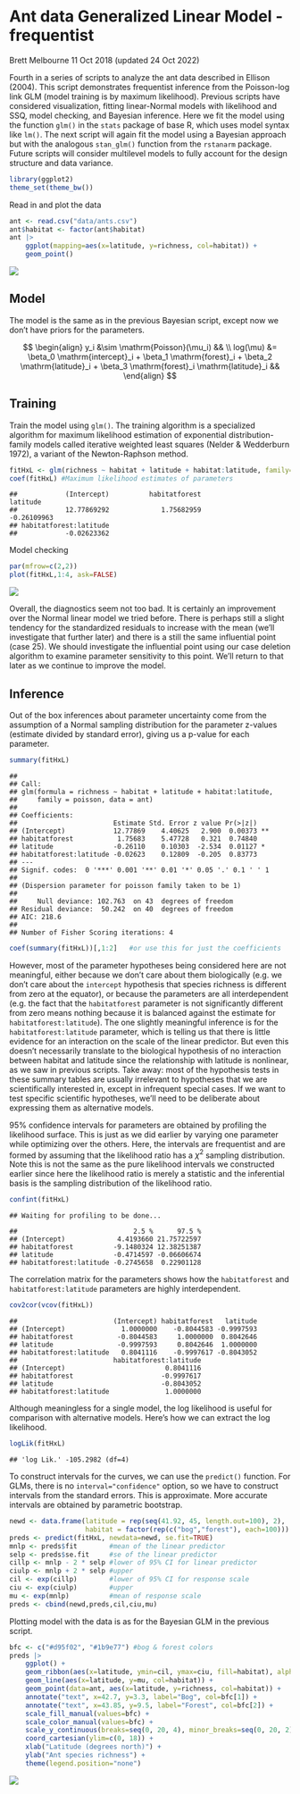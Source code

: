Ant data Generalized Linear Model - frequentist
================
Brett Melbourne
11 Oct 2018 (updated 24 Oct 2022)

Fourth in a series of scripts to analyze the ant data described in
Ellison (2004). This script demonstrates frequentist inference from the
Poisson-log link GLM (model training is by maximum likelihood). Previous
scripts have considered visualization, fitting linear-Normal models with
likelihood and SSQ, model checking, and Bayesian inference. Here we fit
the model using the function `glm()` in the `stats` package of base R,
which uses model syntax like `lm()`. The next script will again fit the
model using a Bayesian approach but with the analogous `stan_glm()`
function from the `rstanarm` package. Future scripts will consider
multilevel models to fully account for the design structure and data
variance.

``` r
library(ggplot2)
theme_set(theme_bw())
```

Read in and plot the data

``` r
ant <- read.csv("data/ants.csv")
ant$habitat <- factor(ant$habitat)
ant |> 
    ggplot(mapping=aes(x=latitude, y=richness, col=habitat)) +
    geom_point()
```

![](11_5_ants_GLM_frequentist_files/figure-gfm/unnamed-chunk-2-1.png)<!-- -->

## Model

The model is the same as in the previous Bayesian script, except now we
don’t have priors for the parameters.

$$
\begin{align}
  y_i &\sim \mathrm{Poisson}(\mu_i) && \\
  log(\mu) &= \beta_0 \mathrm{intercept}_i + 
              \beta_1 \mathrm{forest}_i + 
              \beta_2 \mathrm{latitude}_i + 
              \beta_3 \mathrm{forest}_i \mathrm{latitude}_i &&
\end{align}
$$

## Training

Train the model using `glm()`. The training algorithm is a specialized
algorithm for maximum likelihood estimation of exponential
distribution-family models called iterative weighted least squares
(Nelder & Wedderburn 1972), a variant of the Newton-Raphson method.

``` r
fitHxL <- glm(richness ~ habitat + latitude + habitat:latitude, family=poisson, data=ant)
coef(fitHxL) #Maximum likelihood estimates of parameters
```

    ##            (Intercept)          habitatforest               latitude 
    ##            12.77869292             1.75682959            -0.26109963 
    ## habitatforest:latitude 
    ##            -0.02623362

Model checking

``` r
par(mfrow=c(2,2))
plot(fitHxL,1:4, ask=FALSE)
```

![](11_5_ants_GLM_frequentist_files/figure-gfm/unnamed-chunk-4-1.png)<!-- -->

Overall, the diagnostics seem not too bad. It is certainly an
improvement over the Normal linear model we tried before. There is
perhaps still a slight tendency for the standardized residuals to
increase with the mean (we’ll investigate that further later) and there
is a still the same influential point (case 25). We should investigate
the influential point using our case deletion algorithm to examine
parameter sensitivity to this point. We’ll return to that later as we
continue to improve the model.

## Inference

Out of the box inferences about parameter uncertainty come from the
assumption of a Normal sampling distribution for the parameter z-values
(estimate divided by standard error), giving us a p-value for each
parameter.

``` r
summary(fitHxL)
```

    ## 
    ## Call:
    ## glm(formula = richness ~ habitat + latitude + habitat:latitude, 
    ##     family = poisson, data = ant)
    ## 
    ## Coefficients:
    ##                        Estimate Std. Error z value Pr(>|z|)   
    ## (Intercept)            12.77869    4.40625   2.900  0.00373 **
    ## habitatforest           1.75683    5.47728   0.321  0.74840   
    ## latitude               -0.26110    0.10303  -2.534  0.01127 * 
    ## habitatforest:latitude -0.02623    0.12809  -0.205  0.83773   
    ## ---
    ## Signif. codes:  0 '***' 0.001 '**' 0.01 '*' 0.05 '.' 0.1 ' ' 1
    ## 
    ## (Dispersion parameter for poisson family taken to be 1)
    ## 
    ##     Null deviance: 102.763  on 43  degrees of freedom
    ## Residual deviance:  50.242  on 40  degrees of freedom
    ## AIC: 218.6
    ## 
    ## Number of Fisher Scoring iterations: 4

``` r
coef(summary(fitHxL))[,1:2]   #or use this for just the coefficients
```

However, most of the parameter hypotheses being considered here are not
meaningful, either because we don’t care about them biologically
(e.g. we don’t care about the `intercept` hypothesis that species
richness is different from zero at the equator), or because the
parameters are all interdependent (e.g. the fact that the
`habitatforest` parameter is not significantly different from zero means
nothing because it is balanced against the estimate for
`habitatforest:latitude`). The one slightly meaningful inference is for
the `habitatforest:latitude` parameter, which is telling us that there
is little evidence for an interaction on the scale of the linear
predictor. But even this doesn’t necessarily translate to the biological
hypothesis of no interaction between habitat and latitude since the
relationship with latitude is nonlinear, as we saw in previous scripts.
Take away: most of the hypothesis tests in these summary tables are
usually irrelevant to hypotheses that we are scientifically interested
in, except in infrequent special cases. If we want to test specific
scientific hypotheses, we’ll need to be deliberate about expressing them
as alternative models.

95% confidence intervals for parameters are obtained by profiling the
likelihood surface. This is just as we did earlier by varying one
parameter while optimizing over the others. Here, the intervals are
frequentist and are formed by assuming that the likelihood ratio has a
$\chi ^{2}$ sampling distribution. Note this is not the same as the pure
likelihood intervals we constructed earlier since here the likelihood
ratio is merely a statistic and the inferential basis is the sampling
distribution of the likelihood ratio.

``` r
confint(fitHxL)
```

    ## Waiting for profiling to be done...

    ##                             2.5 %      97.5 %
    ## (Intercept)             4.4193660 21.75722597
    ## habitatforest          -9.1480324 12.38251387
    ## latitude               -0.4714597 -0.06606674
    ## habitatforest:latitude -0.2745658  0.22901128

The correlation matrix for the parameters shows how the `habitatforest`
and `habitatforest:latitude` parameters are highly interdependent.

``` r
cov2cor(vcov(fitHxL))
```

    ##                        (Intercept) habitatforest   latitude
    ## (Intercept)              1.0000000    -0.8044583 -0.9997593
    ## habitatforest           -0.8044583     1.0000000  0.8042646
    ## latitude                -0.9997593     0.8042646  1.0000000
    ## habitatforest:latitude   0.8041116    -0.9997617 -0.8043052
    ##                        habitatforest:latitude
    ## (Intercept)                         0.8041116
    ## habitatforest                      -0.9997617
    ## latitude                           -0.8043052
    ## habitatforest:latitude              1.0000000

Although meaningless for a single model, the log likelihood is useful
for comparison with alternative models. Here’s how we can extract the
log likelihood.

``` r
logLik(fitHxL)
```

    ## 'log Lik.' -105.2982 (df=4)

To construct intervals for the curves, we can use the `predict()`
function. For GLMs, there is no `interval="confidence"` option, so we
have to construct intervals from the standard errors. This is
approximate. More accurate intervals are obtained by parametric
bootstrap.

``` r
newd <- data.frame(latitude = rep(seq(41.92, 45, length.out=100), 2),
                   habitat = factor(rep(c("bog","forest"), each=100)))
preds <- predict(fitHxL, newdata=newd, se.fit=TRUE)
mnlp <- preds$fit        #mean of the linear predictor
selp <- preds$se.fit     #se of the linear predictor
cillp <- mnlp - 2 * selp #lower of 95% CI for linear predictor
ciulp <- mnlp + 2 * selp #upper
cil <- exp(cillp)        #lower of 95% CI for response scale
ciu <- exp(ciulp)        #upper
mu <- exp(mnlp)          #mean of response scale
preds <- cbind(newd,preds,cil,ciu,mu)
```

Plotting model with the data is as for the Bayesian GLM in the previous
script.

``` r
bfc <- c("#d95f02", "#1b9e77") #bog & forest colors
preds |>
    ggplot() +
    geom_ribbon(aes(x=latitude, ymin=cil, ymax=ciu, fill=habitat), alpha=0.2) +
    geom_line(aes(x=latitude, y=mu, col=habitat)) +
    geom_point(data=ant, aes(x=latitude, y=richness, col=habitat)) +
    annotate("text", x=42.7, y=3.3, label="Bog", col=bfc[1]) +
    annotate("text", x=43.85, y=9.5, label="Forest", col=bfc[2]) +
    scale_fill_manual(values=bfc) +
    scale_color_manual(values=bfc) +
    scale_y_continuous(breaks=seq(0, 20, 4), minor_breaks=seq(0, 20, 2)) +
    coord_cartesian(ylim=c(0, 18)) +
    xlab("Latitude (degrees north)") +
    ylab("Ant species richness") +
    theme(legend.position="none")
```

![](11_5_ants_GLM_frequentist_files/figure-gfm/unnamed-chunk-11-1.png)<!-- -->
